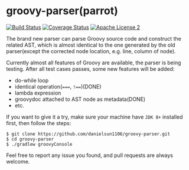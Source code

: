 # groovy-parser(parrot)
[![Build Status](https://travis-ci.org/danielsun1106/groovy-parser.svg?branch=master)](https://travis-ci.org/danielsun1106/groovy-parser)
[![Coverage Status](https://coveralls.io/repos/github/danielsun1106/groovy-parser/badge.svg)](https://coveralls.io/github/danielsun1106/groovy-parser)
[![Apache License 2](http://img.shields.io/badge/license-ASF2-blue.svg)](http://www.apache.org/licenses/LICENSE-2.0.txt)

The brand new parser can parse Groovy source code and construct the related AST, which is almost identical to the one generated by the old parser(except the corrected node location, e.g. line, column of node).

Currently almost all features of Groovy are available, the parser is being testing. After all test cases passes, some new features will be added:

* do-while loop
* identical operation(`===`, `!==`)(DONE)
* lambda expression
* groovydoc attached to AST node as metadata(DONE)
* etc.

If you want to give it a try, make sure your machine have `JDK 8+` installed first, then follow the steps:

```
$ git clone https://github.com/danielsun1106/groovy-parser.git
$ cd groovy-parser
$ ./gradlew groovyConsole
```

Feel free to report any issue you found, and pull requests are always welcome.

